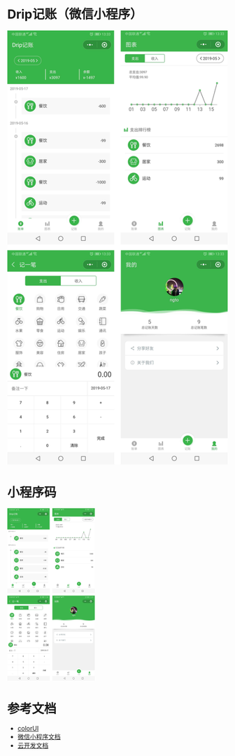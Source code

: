 # Drip记账（微信小程序）

![text](/images/123.jpg "Optional title")

# 小程序码

<img src="/images/123.jpg" width="200px">

# 参考文档
- [colorUI](https://www.color-ui.com)
- [微信小程序文档](https://developers.weixin.qq.com/miniprogram/dev)
- [云开发文档](https://developers.weixin.qq.com/miniprogram/dev/wxcloud/basis/getting-started.html)

